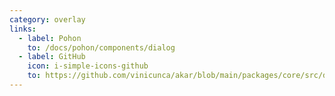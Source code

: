 ```yaml
---
category: overlay
links:
  - label: Pohon
    to: /docs/pohon/components/dialog
  - label: GitHub
    icon: i-simple-icons-github
    to: https://github.com/vinicunca/akar/blob/main/packages/core/src/dialog/index.ts
---
```

